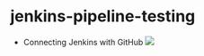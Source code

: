 # jenkins-pipeline-testing
* Connecting Jenkins with GitHub
  ![](https://bhargavamin.com/wp-content/uploads/2017/02/Document-1-4.png)
